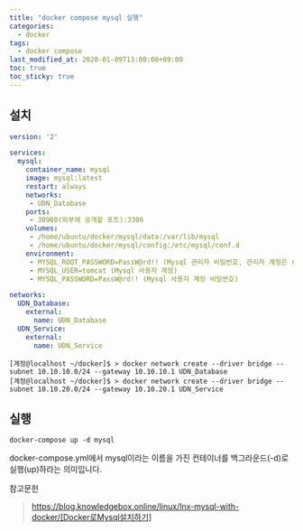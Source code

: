 ```yaml
---
title: "docker compose mysql 실행"
categories:
  - docker
tags:
  - docker compose
last_modified_at: 2020-01-09T13:00:00+09:00
toc: true
toc_sticky: true
---
```



## 설치
```yml
version: '2'

services:
  mysql:
    container_name: mysql
    image: mysql:latest
    restart: always
    networks:
     - UDN_Database
    ports:
     - 30960(외부에 공개할 포트):3306
    volumes:
     - /home/ubuntu/docker/mysql/data:/var/lib/mysql
     - /home/ubuntu/docker/mysql/config:/etc/mysql/conf.d
    environment:
     - MYSQL_ROOT_PASSWORD=PassW@rd!! (Mysql 관리자 비밀번호, 관리자 계정은 root)
     - MYSQL_USER=tomcat (Mysql 사용자 계정)
     - MYSQL_PASSWORD=PassW@rd!! (Mysql 사용자 계정 비밀번호)

networks:
  UDN_Database:
    external:
      name: UDN_Database
  UDN_Service:
    external:
      name: UDN_Service
```

```
[계정@localhost ~/docker]$ > docker network create --driver bridge --subnet 10.10.10.0/24 --gateway 10.10.10.1 UDN_Database
[계정@localhost ~/docker]$ > docker network create --driver bridge --subnet 10.10.20.0/24 --gateway 10.10.20.1 UDN_Service
```


## 실행
```
docker-compose up -d mysql
```
docker-compose.yml에서 mysql이라는 이름을 가진 컨테이너를 백그라운드(-d)로 실행(up)하라는 의미입니다. 


참고문헌
> https://blog.knowledgebox.online/linux/lnx-mysql-with-docker/[Docker로Mysql설치하기]
